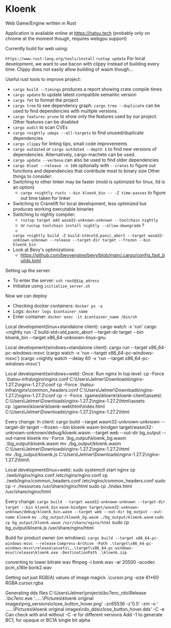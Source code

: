 # Kloenk

Web Game/Engine written in Rust

Application is available online at https://hatsu.tech (probably only on chrome at the moment though, requires webgpu
support)

Currently build for web using:
<!-- https://github.com/gfx-rs/wgpu/wiki/Running-on-the-Web-with-WebGPU-and-WebGL -->
<!-- RUSTFLAGS=--cfg=web_sys_unstable_apis wasm-pack build --target web -->
<!-- Locally we use trunk to serve the application on the web page: https://trunkrs.dev/ -->
<!-- ``trunk serve'' will serve the application at localhost:8080 -->
<!-- We run ``cargo run'' to run the application as a standalone client. -->
``https://www.rust-lang.org/tools/install``
``rustup update``
For local development, we want to use bacon with clippy instead of building every time. Clippy does not easily allow
building of wasm though...

Useful rust tools to improve project:

- ``cargo build --timings`` produces a report showing crate compile times
- ``cargo update`` to update latest compatible semantic version
- ``cargo fmt`` to format the project
- ``cargo tree`` to see dependency graph. ``cargo tree --duplicate`` can be used to find dependencies with multiple
  versions.
- ``cargo features prune`` to show only the features used by our project. Other features can be disabled
- ``cargo audit`` to scan CVEs
- ``cargo +nightly udeps --all-targets`` to find unused/duplicate dependencies
- ``cargo clippy`` for linting tips, small code improvements
- ``cargo outdated`` or ``cargo outdated --depth 1`` to find new versions of dependencies. Alternatively, cargo-machete
  can be used.
- ``cargo update --verbose`` can also be used to find older dependencies
- ``cargo bloat --release -n 100`` optionally with ``--crates`` to figure out functions and dependencies that contribute
  most to binary size
  Other things to consider:
- Switching to other linker may be faster (mold is optimized for linux, lld is an option)
    - ``cargo +nightly rustc --bin kloenk_bin -- -Z time-passes`` to figure out time taken for linker
- Switching to Cranelift for local development, less optimized but produces working executable binaries
- Switching to nightly compiler:
    - ``rustup target add wasm32-unknown-unknown --toolchain nightly``
    - or ``rustup toolchain install nightly --allow-downgrade`` ?
    -
  ``cargo +nightly build -Z build-std=std,panic_abort --target wasm32-unknown-unknown --release --target-dir target --frozen --bin kloenk_bin``
- Look at Bevy's optimizations:
    - https://github.com/bevyengine/bevy/blob/main/.cargo/config_fast_builds.toml

Setting up the server:

- To enter the server: ``ssh root@$ip_adress``
- Initialize using ``initialize_server.sh``

Now we can deploy

- Checking docker containers: ``docker ps -a``
- Logs: ``docker logs $container_name``
- Enter container: ``docker exec -it $container_name /bin/sh``

Local development(linux+standalone client):
cargo watch -x 'run'
cargo +nightly run -Z build-std=std,panic_abort --target-dir target --bin kloenk_bin --target x86_64-unknown-linux-gnu

Local development(windows+standalone client):
cargo run --target x86_64-pc-windows-msvc
(cargo watch -x 'run --target x86_64-pc-windows-msvc')
(cargo +nightly watch --delay 60 -x 'run --target x86_64-pc-windows-msvc')

Local development(windows+web):
Once:
Run nginx
In top level:
cp -Force .\hatsu-infra\nginx\nginx.conf C:\Users\Jelmer\Downloads\nginx-1.27.2\nginx-1.27.2\conf
cp -Force .\hatsu-infra\nginx\common_headers.conf C:\Users\Jelmer\Downloads\nginx-1.27.2\nginx-1.27.2\conf
cp -r -Force .\games\kloenk\kloenk-client\assets\ C:\Users\Jelmer\Downloads\nginx-1.27.2\nginx-1.27.2\html\assets\
cp .\games\kloenk\kloenk-web\html\index.html C:\Users\Jelmer\Downloads\nginx-1.27.2\nginx-1.27.2\html

Every change:
In client:
cargo build --target wasm32-unknown-unknown --target-dir target --frozen --bin kloenk
wasm-bindgen target/wasm32-unknown-unknown/debug/kloenk.wasm --target web --out-dir bg_output --out-name kloenk
mv -Force .\bg_output\kloenk_bg.wasm .\bg_output\kloenk.wasm
mv ./bg_output/kloenk.wasm C:\Users\Jelmer\Downloads\nginx-1.27.2\nginx-1.27.2\html\
mv ./bg_output/kloenk.js C:\Users\Jelmer\Downloads\nginx-1.27.2\nginx-1.27.2\html\

Local development(linux+web):
sudo systemctl start nginx
cp ./web/nginx/nginx.conf /etc/nginx/nginx.conf
cp ./web/nginx/common_headers.conf /etc/nginx/common_headers.conf
sudo cp -r ./resources /usr/share/nginx/html
sudo cp ./index.html /usr/share/nginx/html

Every change:
``cargo build --target wasm32-unknown-unknown --target-dir target --bin kloenk_bin``
``wasm-bindgen target/wasm32-unknown-unknown/debug/kloenk_bin.wasm --target web --out-dir bg_output --out-name kloenk``
``mv ./bg_output/kloenk_bg.wasm ./bg_output/kloenk.wasm``
``sudo cp bg_output/kloenk.wasm /usr/share/nginx/html``
sudo cp bg_output/kloenk.js /usr/share/nginx/html

Build for product owner (on windows):
```cargo build --target x86_64-pc-windows-msvc --release```
```Compress-Archive -Path .\target\x86_64-pc-windows-msvc\release\assets\,.\target\x86_64-pc-windows-msvc\release\kloenk.exe -DestinationPath .\kloenk.zip```

converting to lower bitrate wav
ffmpeg -i bonk.wav -ar 20500 -acodec pcm_s16le bonk2.wav

Getting out just RGB(A) values of image
magick .\cursor.png -size 61*60 RGBA:cursor.rgba

Generating dds files
C:\Users\Jelmer\projects\bc7enc_rdo\Release
.\bc7enc.exe '..\..\..\Pictures\kloenk original images\png_versions\close_button_hover.png' -zc65536 -z'0.5' -zm -o '
..\..\..\Pictures\kloenk original images\rdo_dds\close_button_hover.dds' -C -e
Can check with and without -C -e for different versions
Add -1 to generate BC1, for opaque or BC1A single bit alpha